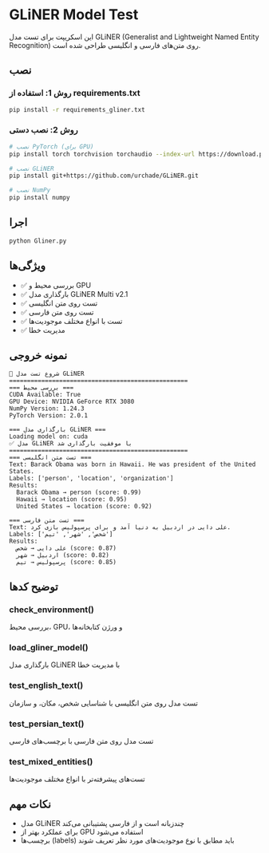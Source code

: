 # GLiNER Model Test

این اسکریپت برای تست مدل GLiNER (Generalist and Lightweight Named Entity Recognition) روی متن‌های فارسی و انگلیسی طراحی شده است.

## نصب

### روش 1: استفاده از requirements.txt
```bash
pip install -r requirements_gliner.txt
```

### روش 2: نصب دستی
```bash
# نصب PyTorch (برای GPU)
pip install torch torchvision torchaudio --index-url https://download.pytorch.org/whl/cu118

# نصب GLiNER
pip install git+https://github.com/urchade/GLiNER.git

# نصب NumPy
pip install numpy
```

## اجرا

```bash
python Gliner.py
```

## ویژگی‌ها

- ✅ بررسی محیط و GPU
- ✅ بارگذاری مدل GLiNER Multi v2.1
- ✅ تست روی متن انگلیسی
- ✅ تست روی متن فارسی
- ✅ تست با انواع مختلف موجودیت‌ها
- ✅ مدیریت خطا

## نمونه خروجی

```
🚀 شروع تست مدل GLiNER
==================================================
=== بررسی محیط ===
CUDA Available: True
GPU Device: NVIDIA GeForce RTX 3080
NumPy Version: 1.24.3
PyTorch Version: 2.0.1

=== بارگذاری مدل GLiNER ===
Loading model on: cuda
✅ مدل GLiNER با موفقیت بارگذاری شد
==================================================
=== تست متن انگلیسی ===
Text: Barack Obama was born in Hawaii. He was president of the United States.
Labels: ['person', 'location', 'organization']
Results:
  Barack Obama → person (score: 0.99)
  Hawaii → location (score: 0.95)
  United States → location (score: 0.92)

=== تست متن فارسی ===
Text: علی دایی در اردبیل به دنیا آمد و برای پرسپولیس بازی کرد.
Labels: ['شخص', 'شهر', 'تیم']
Results:
  علی دایی → شخص (score: 0.87)
  اردبیل → شهر (score: 0.82)
  پرسپولیس → تیم (score: 0.85)
```

## توضیح کدها

### check_environment()
بررسی محیط، GPU، و ورژن کتابخانه‌ها

### load_gliner_model()
بارگذاری مدل GLiNER با مدیریت خطا

### test_english_text()
تست مدل روی متن انگلیسی با شناسایی شخص، مکان، و سازمان

### test_persian_text()
تست مدل روی متن فارسی با برچسب‌های فارسی

### test_mixed_entities()
تست‌های پیشرفته‌تر با انواع مختلف موجودیت‌ها

## نکات مهم

- مدل GLiNER چندزبانه است و از فارسی پشتیبانی می‌کند
- برای عملکرد بهتر از GPU استفاده می‌شود
- برچسب‌ها (labels) باید مطابق با نوع موجودیت‌های مورد نظر تعریف شوند
